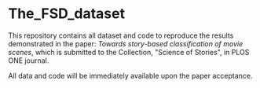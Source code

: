 # The_FSD_dataset

This repository contains all dataset and code to reproduce the results demonstrated in the paper: *Towards story-based classification of movie scenes*, which is submitted to the Collection, "Science of Stories", in PLOS ONE journal.

All data and code will be immediately available upon the paper acceptance. 
